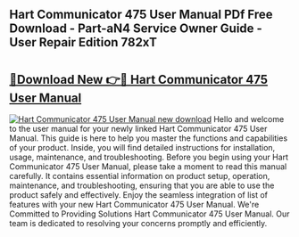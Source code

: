 ## Hart Communicator 475 User Manual PDf Free Download - Part-aN4 Service Owner Guide - User Repair Edition 782xT

# <h2><a href="http://bc37192.oget.top/?id=Hart+Communicator+475+User+Manual">🔗Download New 👉🔴 Hart Communicator 475 User Manual</a></h2>

[![Hart Communicator 475 User Manual new download](https://i.imgur.com/5g1atiW.png)](http://bc37192.oget.top/?id=Hart+Communicator+475+User+Manual)
Hello and welcome to the user manual for your newly linked Hart Communicator 475 User Manual. This guide is here to help you master the functions and capabilities of your product. Inside, you will find detailed instructions for installation, usage, maintenance, and troubleshooting. Before you begin using your Hart Communicator 475 User Manual, please take a moment to read this manual carefully. It contains essential information on product setup, operation, maintenance, and troubleshooting, ensuring that you are able to use the product safely and effectively. Enjoy the seamless integration of list of features with your new Hart Communicator 475 User Manual. We're Committed to Providing Solutions Hart Communicator 475 User Manual. Our team is dedicated to resolving your concerns promptly and efficiently.
